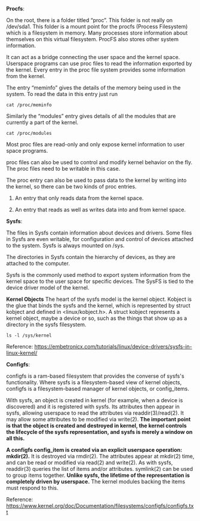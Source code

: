 **Procfs**:

On the root, there is a folder titled “proc”. This folder is not really on /dev/sda1. 
This folder is a mount point for the procfs (Process Filesystem) which is a filesystem in memory. Many processes store information
about themselves on this virtual filesystem. ProcFS also stores other system information.

It can act as a bridge connecting the user space and the kernel space. Userspace programs can use proc files to read the information 
exported by the kernel. Every entry in the proc file system provides some information from the kernel.

The entry “meminfo”  gives the details of the memory being used in the system.
To read the data in this entry just run

```
cat /proc/meminfo
```
Similarly the “modules” entry gives details of all the modules that are currently a part of the kernel.

```
cat /proc/modules
```

Most proc files are read-only and only expose kernel information to user space programs.

proc files can also be used to control and modify kernel behavior on the fly. The proc files need to be writable in this case.

The proc entry can also be used to pass data to the kernel by writing into the kernel, so there can be two kinds of proc entries.

1. An entry that only reads data from the kernel space.

2. An entry that reads as well as writes data into and from kernel space.

**Sysfs**:

The files in Sysfs contain information about devices and drivers. Some files in Sysfs are even writable, for configuration and control of devices attached to the system. Sysfs is always mounted on /sys.

The directories in Sysfs contain the hierarchy of devices, as they are attached to the computer.

Sysfs is the commonly used method to export system information from the kernel space to the user space for specific devices. The SysFS is tied to the device driver model of the kernel.

**Kernel Objects**
The heart of the sysfs model is the kernel object. Kobject is the glue that binds the sysfs and the kernel, which is represented by struct kobject and defined in <linux/kobject.h>. 
A struct kobject represents a kernel object, maybe a device or so, such as the things that show up as a directory in the sysfs filesystem.

```
ls -l /sys/kernel
```

Reference: https://embetronicx.com/tutorials/linux/device-drivers/sysfs-in-linux-kernel/

**Configfs**:

configfs is a ram-based filesystem that provides the converse of
sysfs's functionality.  Where sysfs is a filesystem-based view of
kernel objects, configfs is a filesystem-based manager of kernel
objects, or config_items.

With sysfs, an object is created in kernel (for example, when a device
is discovered) and it is registered with sysfs.  Its attributes then
appear in sysfs, allowing userspace to read the attributes via
readdir(3)/read(2).  It may allow some attributes to be modified via
write(2).  **The important point is that the object is created and
destroyed in kernel, the kernel controls the lifecycle of the sysfs
representation, and sysfs is merely a window on all this.**

**A configfs config_item is created via an explicit userspace operation:
mkdir(2).**  It is destroyed via rmdir(2).  The attributes appear at
mkdir(2) time, and can be read or modified via read(2) and write(2).
As with sysfs, readdir(3) queries the list of items and/or attributes.
symlink(2) can be used to group items together.  **Unlike sysfs, the
lifetime of the representation is completely driven by userspace.**  The
kernel modules backing the items must respond to this.

Reference: https://www.kernel.org/doc/Documentation/filesystems/configfs/configfs.txt
